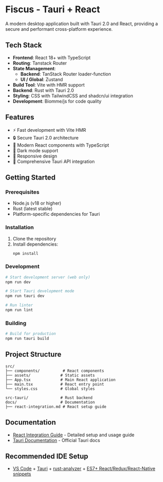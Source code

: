 # Fiscus - Tauri + React

A modern desktop application built with Tauri 2.0 and React, providing a secure and performant cross-platform experience.

## Tech Stack

- **Frontend**: React 18+ with TypeScript
- **Routing**: Tanstack Router
- **State Management**:
   - **Backend**: TanStack Router loader-function
   - **UI / Global**: Zustand
- **Build Tool**: Vite with HMR support
- **Backend**: Rust with Tauri 2.0
- **Styling**: CSS with TailwindCSS and shadcn/ui integration
- **Development**: Biomme/js for code quality

## Features

- ⚡ Fast development with Vite HMR
- 🔒 Secure Tauri 2.0 architecture
- 🎨 Modern React components with TypeScript
- 🌙 Dark mode support
- 📱 Responsive design
- 🔧 Comprehensive Tauri API integration

## Getting Started

### Prerequisites

- Node.js (v18 or higher)
- Rust (latest stable)
- Platform-specific dependencies for Tauri

### Installation

1. Clone the repository
2. Install dependencies:
   ```bash
   npm install
   ```

### Development

```bash
# Start development server (web only)
npm run dev

# Start Tauri development mode
npm run tauri dev

# Run linter
npm run lint
```

### Building

```bash
# Build for production
npm run tauri build
```

## Project Structure

```
src/
├── components/          # React components
├── assets/             # Static assets
├── App.tsx             # Main React application
├── main.tsx            # React entry point
└── styles.css          # Global styles

src-tauri/              # Rust backend
docs/                   # Documentation
├── react-integration.md # React setup guide
```

## Documentation

- [React Integration Guide](docs/react-integration.md) - Detailed setup and usage guide
- [Tauri Documentation](https://v2.tauri.app/) - Official Tauri docs

## Recommended IDE Setup

- [VS Code](https://code.visualstudio.com/) + [Tauri](https://marketplace.visualstudio.com/items?itemName=tauri-apps.tauri-vscode) + [rust-analyzer](https://marketplace.visualstudio.com/items?itemName=rust-lang.rust-analyzer) + [ES7+ React/Redux/React-Native snippets](https://marketplace.visualstudio.com/items?itemName=dsznajder.es7-react-js-snippets)
